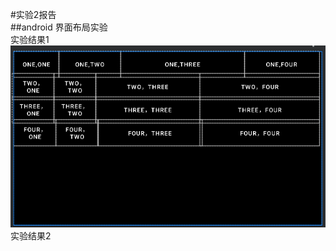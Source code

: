 #实验2报告  
##android 界面布局实验  
实验结果1  
![image](https://github.com/hongwq123/2/blob/main/%E5%AE%9E%E9%AA%8C2/1%60%40J(95)ARD_0KU~J%5D4VIAN.png)  
实验结果2  
